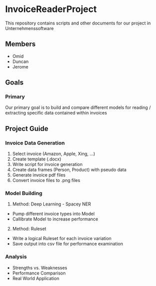 # InvoiceReaderProject
This repository contains scripts and other documents for our project in Unternehmenssoftware

## Members
- Omid
- Duncan
- Jerome

## Goals

### Primary

Our primary goal is to build and compare different models for reading / extracting specific data contained within invoices

## Project Guide

### Invoice Data Generation
1. Select invoice (Amazon, Apple, Xing, ...)
2. Create template (.docx)
3. Write script for invoice generation
4. Create data frames (Person, Product) with pseudo data
5. Generate invoice pdf files
6. Convert invoice files to .png files

### Model Building
1. Method: Deep Learning - Spacey NER
  *  Pump different invoice types into Model
  *  Callibrate Model to increase performance
2. Method: Ruleset
  *  Write a logical Ruleset for each invoice variation
  *  Save output into csv file for performance examination

### Analysis
  *  Strengths vs. Weaknesses
  *  Performance Comparison
  *  Real World Application
